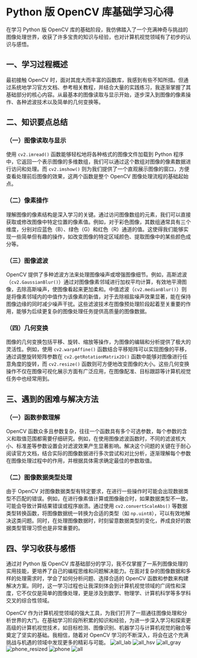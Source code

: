 # Python 版 OpenCV 库基础学习心得

在学习 Python 版 OpenCV 库的基础阶段，我仿佛踏入了一个充满神奇与挑战的图像处理世界，收获了许多宝贵的知识与经验，也对计算机视觉领域有了初步的认识与感悟。

## 一、学习过程概述
最初接触 OpenCV 时，面对其庞大而丰富的函数库，我感到有些不知所措。但通过系统地学习官方文档、参考相关教程，并结合大量的实践练习，我逐渐掌握了其基础部分的核心内容。从最基本的图像读取与显示开始，逐步深入到图像的像素操作、各种滤波技术以及简单的几何变换等。

## 二、知识要点总结

### （一）图像读取与显示
使用 `cv2.imread()` 函数能够轻松地将各种格式的图像文件加载到 Python 程序中，它返回一个表示图像的多维数组，我们可以通过这个数组对图像的像素数据进行访问和处理。而 `cv2.imshow()` 则为我们提供了一个直观展示图像的窗口，方便查看处理前后图像的效果，这两个函数是整个 OpenCV 图像处理流程的基础起始点。

### （二）像素操作
理解图像的像素结构是深入学习的关键。通过访问图像数组的元素，我们可以直接获取或修改图像中特定位置的像素值。例如，对于彩色图像，其数组通常具有三个维度，分别对应蓝色（B）、绿色（G）和红色（R）通道的值。这使得我们能够实现一些简单但有趣的操作，如改变图像的特定区域颜色、提取图像中的某些颜色成分等。

### （三）图像滤波
OpenCV 提供了多种滤波方法来处理图像噪声或增强图像细节。例如，高斯滤波（`cv2.GaussianBlur()`）通过对图像像素邻域进行加权平均计算，有效地平滑图像，去除高斯噪声，使图像看起来更加柔和。中值滤波（`cv2.medianBlur()`）则是将像素邻域内的中值作为该像素的新值，对于去除椒盐噪声效果显著，能在保持图像边缘的同时减少噪声干扰。这些滤波技术在图像预处理阶段起着至关重要的作用，能够为后续更复杂的图像处理任务提供高质量的图像数据。

### （四）几何变换
图像的几何变换包括平移、旋转、缩放等操作，为图像的编辑和分析提供了极大的灵活性。例如，使用 `cv2.warpAffine()` 函数结合平移矩阵可以实现图像的平移，通过调整旋转矩阵参数在 `cv2.getRotationMatrix2D()` 函数中能够对图像进行任意角度的旋转，而 `cv2.resize()` 函数则可方便地改变图像的大小。这些几何变换操作不仅在图像可视化展示方面有广泛应用，在图像配准、目标跟踪等计算机视觉任务中也经常用到。

## 三、遇到的困难与解决方法

### （一）函数参数理解
OpenCV 函数众多且参数复杂，往往一个函数具有多个可选参数，每个参数的含义和取值范围都需要仔细研究。例如，在使用图像滤波函数时，不同的滤波核大小、标准差等参数设置会对滤波效果产生显著影响。解决这个问题的关键在于耐心阅读官方文档，结合实际的图像数据进行多次尝试和对比分析，逐渐理解每个参数在图像处理过程中的作用，并根据具体需求确定最佳的参数取值。

### （二）图像数据类型处理
由于 OpenCV 对图像数据类型有特定要求，在进行一些操作时可能会出现数据类型不匹配的错误。例如，在进行像素值计算或图像融合时，如果数据类型不一致，可能会导致计算结果错误或程序崩溃。通过使用 `cv2.convertScaleAbs()` 等数据类型转换函数，将图像数据统一转换为合适的类型（如 `np.uint8`），可以有效地解决这类问题。同时，在处理图像数据时，时刻留意数据类型的变化，养成良好的数据类型管理习惯也是非常重要的。

## 四、学习收获与感悟

通过对 Python 版 OpenCV 库基础部分的学习，我不仅掌握了一系列图像处理的实用技能，更培养了自己的编程思维和问题解决能力。在面对复杂的图像数据和多样的处理需求时，学会了如何分析问题、选择合适的 OpenCV 函数和参数来构建解决方案。同时，这一学习过程也让我深刻体会到计算机视觉领域的广阔性和深度，它不仅仅是简单的图像处理，更是涉及到数学、物理学、计算机科学等多学科交叉的综合性领域。

OpenCV 作为计算机视觉领域的强大工具，为我们打开了一扇通往图像处理和分析世界的大门。在基础学习阶段所积累的知识和经验，为进一步深入学习和探索更高级的计算机视觉技术，如目标检测、图像识别、机器学习与计算机视觉的融合等奠定了坚实的基础。我相信，随着对 OpenCV 学习的不断深入，将会在这个充满挑战与机遇的领域中发现更多的精彩与可能。 
![all_lab](https://github.com/user-attachments/assets/74831134-53d3-4b22-9cb2-1f6880b938ac)
![all_hsv](https://github.com/user-attachments/assets/6b1d1125-c2c8-4304-a9d0-991965ca2189)
![all_gray](https://github.com/user-attachments/assets/2e687f81-c1fd-4d11-99cc-db60b08d841d)
![phone_resized](https://github.com/user-attachments/assets/56ee5044-b075-413f-96ef-714d316c8571)
![phone](https://github.com/user-attachments/assets/20587189-f38a-44e9-9773-94b7def3f441)
![all](https://github.com/user-attachments/assets/44207a8a-0e35-4f32-8e1c-574257ea5465)
